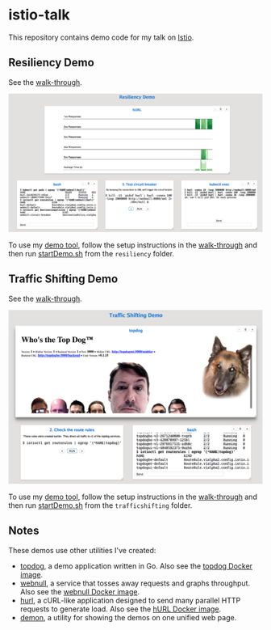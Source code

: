 # istio-talk

This repository contains demo code for my talk on [Istio].

## Resiliency Demo

See the [walk-through](resiliency/README.md).

![Resiliency Demo](resiliency_demo.png)

To use my [demo tool], follow the setup instructions in the [walk-through](resiliency/README.md) and then run [startDemo.sh](resiliency/startDemo.sh) from the `resiliency` folder.

## Traffic Shifting Demo

See the [walk-through](trafficshifting/README.md).

![Traffic Shifting Demo](trafficshifting_demo.png)

To use my [demo tool], follow the setup instructions in the [walk-through](trafficshifting/README.md) and then run [startDemo.sh](trafficshifting/startDemo.sh) from the `trafficshifting` folder.

## Notes

These demos use other utilities I've created:

* [topdog], a demo application written in Go. Also see the [topdog Docker image].
* [webnull], a service that tosses away requests and graphs throughput. Also see the [webnull Docker image].
* [hurl], a cURL-like application designed to send many parallel HTTP requests to generate load. Also see the [hURL Docker image].
* [demon], a utility for showing the demos on one unified web page.

[Istio]: https://istio.io/
[topdog]: https://github.com/ancientlore/topdog
[hURL]: https://github.com/ancientlore/hurl
[webnull]: https://github.com/ancientlore/webnull
[topdog Docker image]: https://hub.docker.com/r/ancientlore/topdog/
[webnull Docker image]: https://hub.docker.com/r/ancientlore/webnull/
[hURL Docker image]: https://hub.docker.com/r/ancientlore/hurl/
[demon]: https://github.com/ancientlore/demon
[demo tool]: https://github.com/ancientlore/demon

